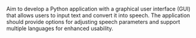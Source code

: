 Aim to develop a Python application with a graphical user interface (GUI) that allows users to input text and
convert it into speech. The application should provide options for adjusting speech parameters and support
multiple languages for enhanced usability.
